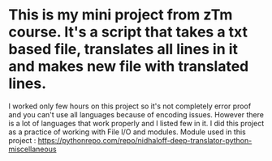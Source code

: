 # This is my mini project from zTm course. It's a script that takes a txt based file, translates all lines in it and makes new file with translated lines.
I worked only few hours on this project so it's not completely error proof and you can't use all languages because of encoding issues. However there is a lot of languages that work properly and I listed few in it. I did this project as a practice of working with File I/O and modules.
Module used in this project : https://pythonrepo.com/repo/nidhaloff-deep-translator-python-miscellaneous
